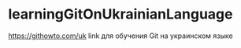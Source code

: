 # learningGitOnUkrainianLanguage
https://githowto.com/uk   link для обучения Git  на украинском языке
